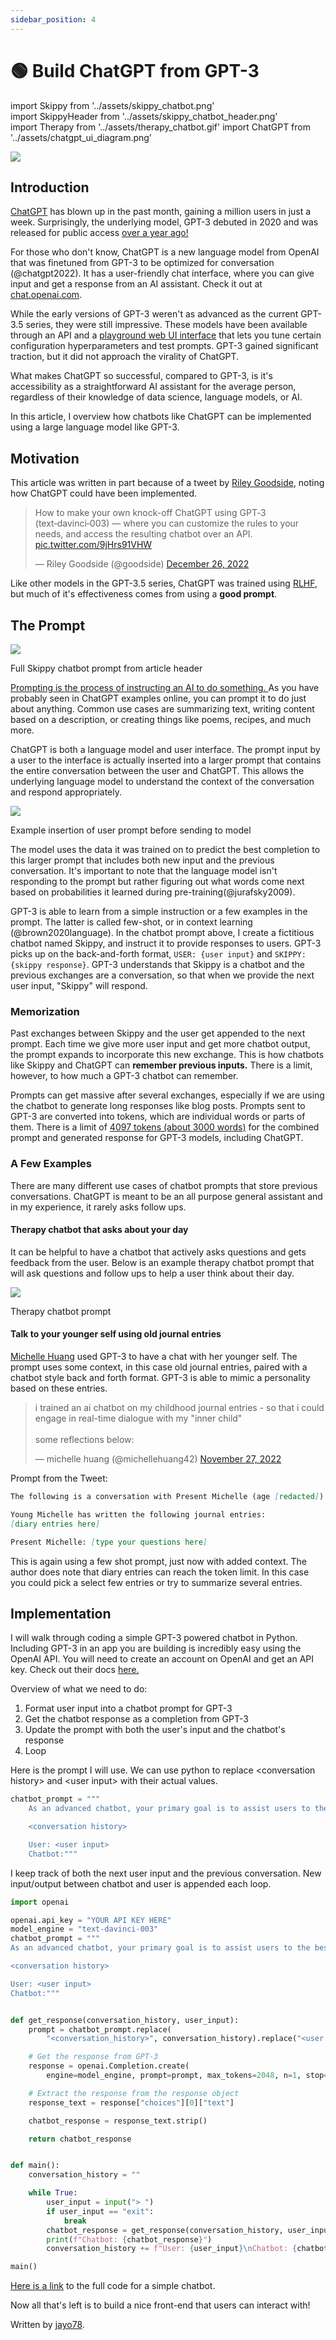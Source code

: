 ```yaml
---
sidebar_position: 4
---
```


# 🟢 Build ChatGPT from GPT-3

import Skippy from '../assets/skippy_chatbot.png'    
import SkippyHeader from '../assets/skippy_chatbot_header.png'    
import Therapy from '../assets/therapy_chatbot.gif'
import ChatGPT from '../assets/chatgpt_ui_diagram.png'

<div style={{textAlign: 'left'}}>
  <img src={SkippyHeader} style={{width: "700px"}} />
</div>

## Introduction

[ChatGPT](https://chat.openai.com/chat) has blown up in the past month, gaining a million users in just a week. Surprisingly, the underlying model, GPT-3 debuted in 2020 and was released for public access <a href="https://openai.com/blog/api-no-waitlist/">over a year ago!</a>   

For those who don't know, ChatGPT is a new language model from OpenAI that was finetuned from GPT-3 to be optimized for conversation (@chatgpt2022). It has a user-friendly chat interface, where you can give input and get a response from an AI assistant. Check it out at [chat.openai.com](https://chat.openai.com/chat). 

While the early versions of GPT-3 weren't as advanced as the current GPT-3.5 series, they were still impressive. These models have been available through an API and a <a href="https://beta.openai.com/playground">playground web UI interface</a> that lets you tune certain configuration hyperparameters and test prompts. GPT-3 gained significant traction, but it did not approach the virality of ChatGPT. 

What makes ChatGPT so successful, compared to GPT-3, is it's accessibility as a straightforward AI assistant for the average person, regardless of their knowledge of data science, language models, or AI.  

In this article, I overview how chatbots like ChatGPT can be implemented using a large language model like GPT-3.

## Motivation
This article was written in part because of a tweet by <a href="https://twitter.com/goodside">Riley Goodside</a>, noting how ChatGPT could have been implemented.

<blockquote class="twitter-tweet"><p lang="en" dir="ltr">How to make your own knock-off ChatGPT using GPT‑3 (text‑davinci‑003) — where you can customize the rules to your needs, and access the resulting chatbot over an API. <a href="https://t.co/9jHrs91VHW">pic.twitter.com/9jHrs91VHW</a></p>&mdash; Riley Goodside (@goodside) <a href="https://twitter.com/goodside/status/1607487283782995968?ref_src=twsrc%5Etfw">December 26, 2022</a></blockquote> <script async src="https://platform.twitter.com/widgets.js" charset="utf-8"></script> 

Like other models in the GPT-3.5 series, ChatGPT was trained using [RLHF](https://huggingface.co/blog/rlhf), but much of it's effectiveness comes from using a **good prompt**.

## The Prompt

<div style={{textAlign: 'left'}}>
  <img src={Skippy} style={{width: "700px"}} />
  <p style={{color: "gray", fontSize: "12px", fontStyle: "italic"}}>Full Skippy chatbot prompt from article header</p>
</div>

<a href="https://learnprompting.org/docs/basics/prompting">Prompting is the process of instructing an AI to do something. </a> As you have probably seen in ChatGPT examples online, you can prompt it to do just about anything. Common use cases are summarizing text, writing content based on a description, or creating things like poems, recipes, and much more. 

<p></p>

ChatGPT is both a language model and user interface. The prompt input by a user to the interface is actually inserted into a larger prompt that contains the entire conversation between the user and ChatGPT. This allows the underlying language model to understand the context of the conversation and respond appropriately.

<div style={{textAlign: 'left'}}>
  <img src={ChatGPT} style={{width: "600px"}} />
  <p style={{color: "gray", fontSize: "12px", fontStyle: "italic"}}>Example insertion of user prompt before sending to model</p>
</div>

The model uses the data it was trained on to predict the best completion to this larger prompt that includes both new input and the previous conversation. It's important to note that the language model isn't responding to the prompt but rather figuring out what words come next based on probabilities it learned during pre-training(@jurafsky2009).

<p></p>

GPT-3 is able to learn from a simple instruction or a few examples in the prompt. The latter is called few-shot, or in context learning (@brown2020language). In the chatbot prompt above, I create a fictitious chatbot named Skippy, and instruct it to provide responses to users. GPT-3 picks up on the back-and-forth format, `USER: {user input}` and `SKIPPY: {skippy response}`. GPT-3 understands that Skippy is a chatbot and the previous exchanges are a conversation, so that when we provide the next user input, "Skippy" will respond.

### Memorization

Past exchanges between Skippy and the user get appended to the next prompt. Each time we give more user input and get more chatbot output, the prompt expands to incorporate this new exchange. This is how chatbots like Skippy and ChatGPT can **remember previous inputs.** There is a limit, however, to how much a GPT-3 chatbot can remember.

Prompts can get massive after several exchanges, especially if we are using the chatbot to generate long responses like blog posts. Prompts sent to GPT-3 are converted into tokens, which are individual words or parts of them. There is a limit of <a href="https://help.openai.com/en/articles/4936856-what-are-tokens-and-how-to-count-them">4097 tokens (about 3000 words)</a> for the combined prompt and generated response for GPT-3 models, including ChatGPT. 

### A Few Examples

There are many different use cases of chatbot prompts that store previous conversations. ChatGPT is meant to be an all purpose general assistant and in my experience, it rarely asks follow ups.

#### Therapy chatbot that asks about your day

It can be helpful to have a chatbot that actively asks questions and gets feedback from the user. Below is an example therapy chatbot prompt that will ask questions and follow ups to help a user think about their day.

<div style={{textAlign: 'left'}}>
  <img src={Therapy} style={{width: "700px"}} />
  <p style={{color: "gray", fontSize: "12px", fontStyle: "italic"}}>Therapy chatbot prompt</p>
</div>

#### Talk to your younger self using old journal entries

<a href="https://twitter.com/michellehuang42">Michelle Huang</a> used GPT-3 to have a chat with her younger self. The prompt uses some context, in this case old journal entries, paired with a chatbot style back and forth format. GPT-3 is able to mimic a personality based on these entries. 

<p></p>

<blockquote class="twitter-tweet"><p lang="en" dir="ltr">i trained an ai chatbot on my childhood journal entries - so that i could engage in real-time dialogue with my &quot;inner child&quot;<br/><br/>some reflections below:</p>&mdash; michelle huang (@michellehuang42) <a href="https://twitter.com/michellehuang42/status/1597005489413713921?ref_src=twsrc%5Etfw">November 27, 2022</a></blockquote> <script async src="https://platform.twitter.com/widgets.js" charset="utf-8"></script> 

Prompt from the Tweet:
```markdown
The following is a conversation with Present Michelle (age [redacted]) and Young Michelle (age 14).

Young Michelle has written the following journal entries:
[diary entries here]

Present Michelle: [type your questions here]
```

This is again using a few shot prompt, just now with added context. The author does note that diary entries can reach the token limit. In this case you could pick a select few entries or try to summarize several entries.

## Implementation

I will walk through coding a simple GPT-3 powered chatbot in Python. Including GPT-3 in an app you are building is incredibly easy using the OpenAI API. You will need to create an account on OpenAI and get an API key. Check out their docs <a href="https://beta.openai.com/docs/introduction">here.</a>

Overview of what we need to do:

1. Format user input into a chatbot prompt for GPT-3
2. Get the chatbot response as a completion from GPT-3
3. Update the prompt with both the user's input and the chatbot's response
4. Loop

Here is the prompt I will use. We can use python to replace <conversation history\> and <user input\> with their actual values.

```python
chatbot_prompt = """
    As an advanced chatbot, your primary goal is to assist users to the best of your ability. This may involve answering questions, providing helpful information, or completing tasks based on user input. In order to effectively assist users, it is important to be detailed and thorough in your responses. Use examples and evidence to support your points and justify your recommendations or solutions.

    <conversation history>

    User: <user input>
    Chatbot:"""
```

I keep track of both the next user input and the previous conversation. New input/output between chatbot and user is appended each loop.
```python
import openai

openai.api_key = "YOUR API KEY HERE"
model_engine = "text-davinci-003"
chatbot_prompt = """
As an advanced chatbot, your primary goal is to assist users to the best of your ability. This may involve answering questions, providing helpful information, or completing tasks based on user input. In order to effectively assist users, it is important to be detailed and thorough in your responses. Use examples and evidence to support your points and justify your recommendations or solutions.

<conversation history>

User: <user input>
Chatbot:"""


def get_response(conversation_history, user_input):
    prompt = chatbot_prompt.replace(
        "<conversation_history>", conversation_history).replace("<user input>", user_input)

    # Get the response from GPT-3
    response = openai.Completion.create(
        engine=model_engine, prompt=prompt, max_tokens=2048, n=1, stop=None, temperature=0.5)

    # Extract the response from the response object
    response_text = response["choices"][0]["text"]

    chatbot_response = response_text.strip()

    return chatbot_response


def main():
    conversation_history = ""

    while True:
        user_input = input("> ")
        if user_input == "exit":
            break
        chatbot_response = get_response(conversation_history, user_input)
        print(f"Chatbot: {chatbot_response}")
        conversation_history += f"User: {user_input}\nChatbot: {chatbot_response}\n"

main()
```


<a href="https://gist.github.com/jayo78/79d8834e6e31bf942c7b604e1611b68d">Here is a link</a> to the full code for a simple chatbot.

<p></p>

Now all that's left is to build a nice front-end that users can interact with!

Written by [jayo78](https://twitter.com/jayo782).